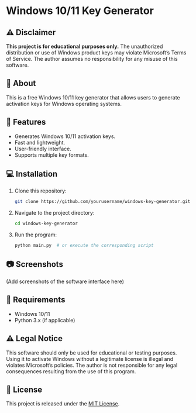 # Windows 10/11 Key Generator

## ⚠️ Disclaimer
**This project is for educational purposes only.** The unauthorized distribution or use of Windows product keys may violate Microsoft’s Terms of Service. The author assumes no responsibility for any misuse of this software.

## 📌 About
This is a free Windows 10/11 key generator that allows users to generate activation keys for Windows operating systems.

## 🚀 Features
- Generates Windows 10/11 activation keys.
- Fast and lightweight.
- User-friendly interface.
- Supports multiple key formats.

## 💻 Installation
1. Clone this repository:
   ```sh
   git clone https://github.com/yourusername/windows-key-generator.git
   ```
2. Navigate to the project directory:
   ```sh
   cd windows-key-generator
   ```
3. Run the program:
   ```sh
   python main.py  # or execute the corresponding script
   ```

## 📷 Screenshots
(Add screenshots of the software interface here)

## 🔧 Requirements
- Windows 10/11
- Python 3.x (if applicable)

## ⚠️ Legal Notice
This software should only be used for educational or testing purposes. Using it to activate Windows without a legitimate license is illegal and violates Microsoft’s policies. The author is not responsible for any legal consequences resulting from the use of this program.

## 📜 License
This project is released under the [MIT License](LICENSE).
